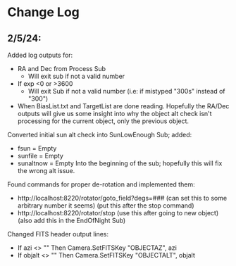 # Change Log
## 2/5/24:
Added log outputs for:
* RA and Dec from Process Sub
  * Will exit sub if not a valid number
* If exp <0 or >3600
  * Will exit Sub if not a valid number (i.e: if mistyped "300s" instead of "300")
* When BiasList.txt and TargetList are done reading.
Hopefully the RA/Dec outputs will give us some insight into why the object alt check isn't processing for the current object, only the previous object.

Converted initial sun alt check into SunLowEnough Sub; added:
* fsun = Empty
* sunfile = Empty
* sunaltnow = Empty
Into the beginning of the sub; hopefully this will fix the wrong alt issue.

Found commands for proper de-rotation and implemented them:
* http://localhost:8220/rotator/goto_field?degs=### (can set this to some arbitrary number it seems) (put this after the stop command)
* http://localhost:8220/rotator/stop (use this after going to new object) (also add this in the EndOfNight Sub)

Changed FITS header output lines:
* If azi <> "" Then Camera.SetFITSKey "OBJECTAZ", azi
*	If objalt <> "" Then Camera.SetFITSKey "OBJECTALT", objalt
